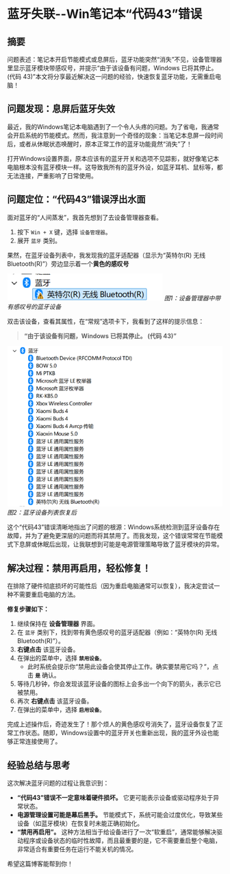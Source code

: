 # 蓝牙失联--Win笔记本“代码43”错误

## 摘要

问题表述：笔记本开启节能模式或息屏后，蓝牙功能突然“消失”不见，设备管理器里显示蓝牙模块带感叹号，并提示“由于该设备有问题，Windows 已将其停止。(代码 43)”本文将分享最近解决这一问题的经验，快速恢复蓝牙功能，无需重启电脑！

## 问题发现：息屏后蓝牙失效

最近，我的Windows笔记本电脑遇到了一个令人头疼的问题。为了省电，我通常会开启系统的节能模式。然而，我注意到一个奇怪的现象：当笔记本息屏一段时间后，或者从休眠状态唤醒时，原本正常工作的蓝牙功能竟然“消失”了！

打开Windows设置界面，原本应该有的蓝牙开关和选项不见踪影，就好像笔记本电脑根本没有蓝牙模块一样。这导致我所有的蓝牙外设，如蓝牙耳机、鼠标等，都无法连接，严重影响了日常使用。

## 问题定位：“代码43”错误浮出水面

面对蓝牙的“人间蒸发”，我首先想到了去设备管理器查看。

1. 按下 `Win + X` 键，选择 `设备管理器`。
2. 展开 `蓝牙` 类别。

果然，在蓝牙设备列表中，我发现我的蓝牙适配器（显示为“英特尔(R) 无线 Bluetooth(R)”）旁边显示着一个**黄色的感叹号**

![设备管理器中的蓝牙设备](https://raw.githubusercontent.com/Changhuaishui/chenji/main/source/_posts/image/%E7%AC%94%E8%AE%B0%E6%9C%AC%E8%93%9D%E7%89%99%E8%BF%9E%E6%8E%A5%E9%97%AE%E9%A2%98/%E8%93%9D%E7%89%99%E5%A4%B1%E6%95%88%E6%88%AA%E5%9B%BE.png)
*图1：设备管理器中带有感叹号的蓝牙设备*

双击该设备，查看其属性，在“常规”选项卡下，我看到了这样的提示信息：

> **“由于该设备有问题，Windows 已将其停止。 (代码 43)”**

![设备管理器中的蓝牙设备列表](https://raw.githubusercontent.com/Changhuaishui/chenji/main/source/_posts/image/%E7%AC%94%E8%AE%B0%E6%9C%AC%E8%93%9D%E7%89%99%E8%BF%9E%E6%8E%A5%E9%97%AE%E9%A2%98/%E8%93%9D%E7%89%99%E6%81%A2%E5%A4%8D%E6%88%AA%E5%9B%BE.png)
*图2：蓝牙设备列表恢复后*

这个“代码43”错误清晰地指出了问题的根源：Windows系统检测到蓝牙设备存在故障，并为了避免更深层的问题而将其禁用了。而我发现，这个错误常常在节能模式下息屏或休眠后出现，让我联想到可能是电源管理策略导致了蓝牙模块的异常。

## 解决过程：禁用再启用，轻松修复！

在排除了硬件彻底损坏的可能性后（因为重启电脑通常可以恢复），我决定尝试一种不需要重启电脑的方法。

**修复步骤如下：**

1. 继续保持在 **设备管理器** 界面。
2. 在 `蓝牙` 类别下，找到带有黄色感叹号的蓝牙适配器（例如：“英特尔(R) 无线 Bluetooth(R)”）。
3. **右键点击** 该蓝牙设备。
4. 在弹出的菜单中，选择 **`禁用设备`**。
   * 此时系统会提示你“禁用此设备会使其停止工作。确实要禁用它吗？”，点击 **`是`** 确认。
5. 等待几秒钟，你会发现该蓝牙设备的图标上会多出一个向下的箭头，表示它已被禁用。
6. 再次 **右键点击** 该蓝牙设备。
7. 在弹出的菜单中，选择 **`启用设备`**。

完成上述操作后，奇迹发生了！那个烦人的黄色感叹号消失了，蓝牙设备恢复了正常工作状态。随即，Windows设置中的蓝牙开关也重新出现，我的蓝牙外设也能够正常连接使用了。

## 经验总结与思考

这次解决蓝牙问题的过程让我意识到：

* **“代码43”错误不一定意味着硬件损坏。** 它更可能表示设备或驱动程序处于异常状态。
* **电源管理设置可能是幕后黑手。** 节能模式下，系统可能会过度优化，导致某些设备（如蓝牙模块）在恢复时未能正确初始化。
* **“禁用再启用”。** 这种方法相当于给设备进行了一次“软重启”，通常能够解决驱动程序或设备状态的临时性故障，而且最重要的是，它不需要重启整个电脑，非常适合有重要任务在运行不能关机的情况。


希望这篇博客能帮到你！
